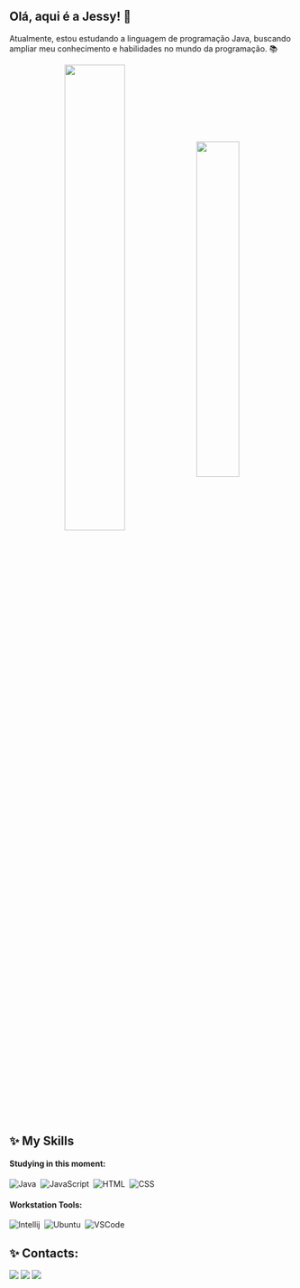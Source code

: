 ## Olá, aqui é a Jessy! 🌼

<p align="left"> Atualmente, estou estudando a linguagem de programação Java, buscando ampliar meu conhecimento e habilidades no mundo da programação. 📚</p>

<div  align="center" style="margin-bottom:100px">
<img width=46% align="center" src="https://github-readme-streak-stats.herokuapp.com?user=jessyferrs&theme=radical&date_format=M%20j%5B%2C%20Y%5D&mode=weekly" />
<img width=39% align="center" src="https://github-readme-stats-xqlh-git-main-jessicas-projects-d9accd72.vercel.app/api/top-langs/?username=jessyferrs&show_icons=true&theme=radical&layout=compact" />
 </div>

## ✨ My Skills
#### Studying in this moment:
 
![Java](https://img.shields.io/badge/java-%23ED8B00.svg?style=for-the-badge&logo=openjdk&logoColor=white)&nbsp;
![JavaScript](https://img.shields.io/badge/javascript-%23323330.svg?style=for-the-badge&logo=javascript&logoColor=%23F7DF1E)&nbsp;
![HTML](https://img.shields.io/badge/HTML5-E34F26?style=for-the-badge&logo=html5&logoColor=white)&nbsp;
![CSS](https://img.shields.io/badge/CSS3-663399?style=for-the-badge&logo=css3&logoColor=white)&nbsp;




#### Workstation Tools:

![Intellij](https://img.shields.io/badge/Intellij%20Idea-000?logo=intellij-idea&style=for-the-badge)&nbsp;
![Ubuntu](https://img.shields.io/badge/Ubuntu-E95420?style=for-the-badge&logo=ubuntu&logoColor=white)&nbsp;
![VSCode](https://img.shields.io/badge/VSCode-007ACC?style=for-the-badge&logo=visual-studio-code&logoColor=white)&nbsp;


## ✨ Contacts:
  <div> 
 <a href="https://instagram.com/jessyferrs" target="_blank"><img src="https://img.shields.io/badge/-Instagram-%23E4405F?style=for-the-badge&logo=instagram&logoColor=white" target="_blank"></a>
   <a href="https://www.linkedin.com/in/jessferreirasilva/" target="_blank"><img src="https://img.shields.io/badge/-LinkedIn-%230077B5?style=for-the-badge&logo=linkedin&logoColor=white" target="_blank"></a> 
  <a href = "mailto:contatojessyferrs@gmail.com"><img src="https://img.shields.io/badge/-Gmail-%23333?style=for-the-badge&logo=gmail&logoColor=white" target="_blank"></a>
